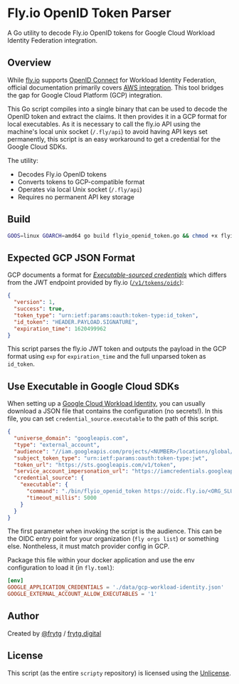 # Fly.io OpenID Token Parser

A Go utility to decode Fly.io OpenID tokens for Google Cloud Workload Identity Federation integration.

## Overview

While [fly.io](https://fly.io/) supports [OpenID Connect](https://fly.io/docs/security/openid-connect/) for Workload Identity Federation, official documentation primarily covers [AWS integration](https://fly.io/blog/oidc-cloud-roles/). This tool bridges the gap for Google Cloud Platform (GCP) integration.

This Go script compiles into a single binary that can be used to decode the OpenID token and extract the claims. It then provides it in a GCP format for local executables. As it is necessary to call the fly.io API using the machine's local unix socket (`/.fly/api`) to avoid having API keys set permanently, this script is an easy workaround to get a credential for the Google Cloud SDKs.

The utility:

- Decodes Fly.io OpenID tokens
- Converts tokens to GCP-compatible format
- Operates via local Unix socket (`/.fly/api`)
- Requires no permanent API key storage

## Build

```bash
GOOS=linux GOARCH=amd64 go build flyio_openid_token.go && chmod +x flyio_openid_token
```

## Expected GCP JSON Format

GCP documents a format for [_Executable-sourced credentials_](https://cloud.google.com/iam/docs/workload-identity-federation-with-other-providers#create-credential-config) which differs from the JWT endpoint provided by fly.io ([`/v1/tokens/oidc`](https://fly.io/docs/machines/api/tokens-resource/)):

```json
{
  "version": 1,
  "success": true,
  "token_type": "urn:ietf:params:oauth:token-type:id_token",
  "id_token": "HEADER.PAYLOAD.SIGNATURE",
  "expiration_time": 1620499962
}
```

This script parses the fly.io JWT token and outputs the payload in the GCP format using `exp` for `expiration_time` and the full unparsed token as `id_token`.

## Use Executable in Google Cloud SDKs

When setting up a [Google Cloud Workload Identity](https://cloud.google.com/iam/docs/workload-identity-federation-with-other-providers), you can usually download a JSON file that contains the configuration (no secrets!). In this file, you can set `credential_source.executable` to the path of this script.

```json
{
  "universe_domain": "googleapis.com",
  "type": "external_account",
  "audience": "//iam.googleapis.com/projects/<NUMBER>/locations/global/workloadIdentityPools/<POOL_NAME>/providers/<PROVIDER_NAME>",
  "subject_token_type": "urn:ietf:params:oauth:token-type:jwt",
  "token_url": "https://sts.googleapis.com/v1/token",
  "service_account_impersonation_url": "https://iamcredentials.googleapis.com/v1/projects/-/serviceAccounts/<EMAIL>:generateAccessToken",
  "credential_source": {
    "executable": {
      "command": "./bin/flyio_openid_token https://oidc.fly.io/<ORG_SLUG>",
      "timeout_millis": 5000
    }
  }
}
```

The first parameter when invoking the script is the audience. This can be the OIDC entry point for your organization (`fly orgs list`) or something else. Nontheless, it must match provider config in GCP.

Package this file within your docker application and use the env configuration to load it (in `fly.toml`):

```toml
[env]
GOOGLE_APPLICATION_CREDENTIALS = './data/gcp-workload-identity.json'
GOOGLE_EXTERNAL_ACCOUNT_ALLOW_EXECUTABLES = '1'
```

## Author

Created by [@frytg](https://github.com/frytg) / [frytg.digital](https://www.frytg.digital)

## License

This script (as the entire `scripty` repository) is licensed using the [Unlicense](../LICENSE).
